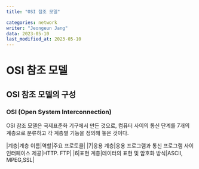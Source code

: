 ```yaml
---
title: "OSI 참조 모델"

categories: network
writer: "Jeongeun Jang"
data: 2023-05-10
last_modified_at: 2023-05-10
---
```


# OSI 참조 모델

## OSI 참조 모델의 구성
### OSI (Open System Interconnection)
OSI 참조 모델은 국제표준화 기구에서 만든 것으로, 컴퓨터 사이의 통신 단계를 7개의 계층으로 분류하고 각 계층별 기능을 정의해 놓은 것이다.

|계층|계층 이름|역할|주요 프로토콜|
|7|응용 계층|응용 프로그램과 통신 프로그램 사이 인터페이스 제공|HTTP. FTP|
|6|표현 계층|데이터의 표현 및 암호화 방식|ASCII, MPEG,SSL|

